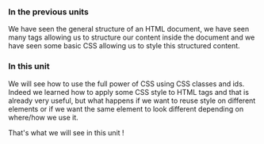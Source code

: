 ### In the previous units
We have seen the general structure of an HTML document, we have seen many tags allowing us to structure our content inside the document and we have seen some basic CSS allowing us to style this structured content.

### In this unit
We will see how to use the full power of CSS using CSS classes and ids. Indeed we learned how to apply some CSS style to HTML tags and that is already very useful, but what happens if we want to reuse style on different elements or if we want the same element to look different depending on where/how we use it.

That's what we will see in this unit !
